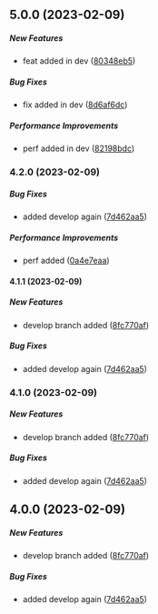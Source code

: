 ## 5.0.0 (2023-02-09)

##### New Features

*  feat added in dev ([80348eb5](https://github.com/RKM26/Changelog-generate-test/commit/80348eb5437408ba2da923b4d3e4739ddf435eaf))

##### Bug Fixes

*  fix added in dev ([8d6af6dc](https://github.com/RKM26/Changelog-generate-test/commit/8d6af6dcfc4c43702de9b09f21f93a53503d9310))

##### Performance Improvements

*  perf added in dev ([82198bdc](https://github.com/RKM26/Changelog-generate-test/commit/82198bdcb75b21cddafa79cc052743a11e103883))

### 4.2.0 (2023-02-09)

##### Bug Fixes

*  added develop again ([7d462aa5](https://github.com/RKM26/Changelog-generate-test/commit/7d462aa514654e5a51f99a9fa3c30ab6096d062a))

##### Performance Improvements

*  perf added ([0a4e7eaa](https://github.com/RKM26/Changelog-generate-test/commit/0a4e7eaa1f77236c625a23cec5143c59d4c842a2))

#### 4.1.1 (2023-02-09)

##### New Features

*  develop branch added ([8fc770af](https://github.com/RKM26/Changelog-generate-test/commit/8fc770af9db06db08ae765915c8078a9db0b02f5))

##### Bug Fixes

*  added develop again ([7d462aa5](https://github.com/RKM26/Changelog-generate-test/commit/7d462aa514654e5a51f99a9fa3c30ab6096d062a))

### 4.1.0 (2023-02-09)

##### New Features

*  develop branch added ([8fc770af](https://github.com/RKM26/Changelog-generate-test/commit/8fc770af9db06db08ae765915c8078a9db0b02f5))

##### Bug Fixes

*  added develop again ([7d462aa5](https://github.com/RKM26/Changelog-generate-test/commit/7d462aa514654e5a51f99a9fa3c30ab6096d062a))

## 4.0.0 (2023-02-09)

##### New Features

*  develop branch added ([8fc770af](https://github.com/RKM26/Changelog-generate-test/commit/8fc770af9db06db08ae765915c8078a9db0b02f5))

##### Bug Fixes

*  added develop again ([7d462aa5](https://github.com/RKM26/Changelog-generate-test/commit/7d462aa514654e5a51f99a9fa3c30ab6096d062a))

